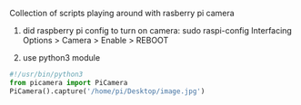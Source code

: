Collection of scripts playing around with rasberry pi camera

1. did raspberry pi config to turn on camera:
  sudo raspi-config
	Interfacing Options >
		Camera > Enable > REBOOT

2. use python3 module 
```python
#!/usr/bin/python3
from picamera import PiCamera
PiCamera().capture('/home/pi/Desktop/image.jpg')
```
  
